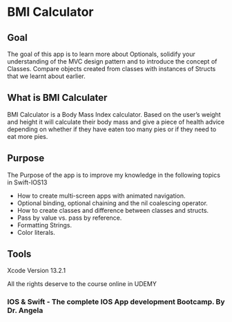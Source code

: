 # BMI Calculator

## Goal

The goal of this app is to learn more about Optionals, solidify your understanding of the MVC design pattern and to introduce the concept of Classes. Compare objects created from classes with instances of Structs that we learnt about earlier. 

## What is BMI Calculater

BMI Calculator is a Body Mass Index calculator. Based on the user’s weight and height it will calculate their body mass and give a piece of health advice depending on whether if they have eaten too many pies or if they need to eat more pies. 

## Purpose 

The Purpose of the app is to improve my knowledge in the following topics in Swift-IOS13

* How to create multi-screen apps with animated navigation.
* Optional binding, optional chaining and the nil coalescing operator.
* How to create classes and difference between classes and structs. 
* Pass by value vs. pass by reference. 
* Formatting Strings. 
* Color literals.


## Tools

Xcode Version 13.2.1

All the rights deserve to the course online in UDEMY

### IOS & Swift - The complete IOS App development Bootcamp. By Dr. Angela

